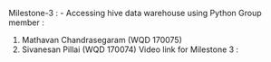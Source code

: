 Milestone-3 : -	Accessing hive data warehouse using Python
Group member : 
1. Mathavan Chandrasegaram (WQD 170075)
2. Sivanesan Pillai (WQD 170074)
Video link for Milestone 3 : 
